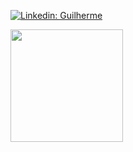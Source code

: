 [![Linkedin: Guilherme](https://img.shields.io/badge/-Guilherme%20Andrade-blue?style=flat-square&logo=Linkedin&logoColor=white&link=https://www.linkedin.com/in/gui-dev/)](https://www.linkedin.com/in/gui-dev/)
<div>
<a href="https://github.com/Roodzz">
  
<img loading="lazy" height="180em" src="https://github-readme-stats.vercel.app/api/top-langs/?username=Roodzz&layout=compact&langs_count=7&theme=dracula"/>

